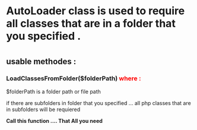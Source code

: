 <h1>AutoLoader class is used to require all classes that are in a folder that you specified .<h1>

<h2>usable methodes : </h2>
  <h3>LoadClassesFromFolder($folderPath) <span style="color:red">where :</span></h3>
  <p>$folderPath is a folder path or file path</p>
  <p>if there are subfolders in folder that you specified ... all php classes that are in subfolders will be requiered</p>
  <p><b>Call this function .... That All you need</b></p>
